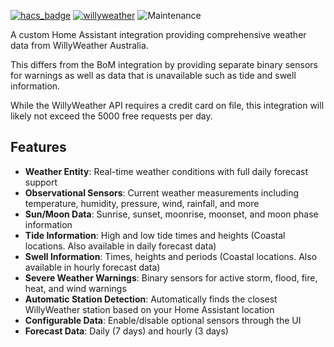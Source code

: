 [![hacs_badge](https://img.shields.io/badge/HACS-Default-orange.svg)](https://github.com/custom-components/hacs) [![willyweather](https://img.shields.io/github/release/safepay/sensor.willyweather.svg)](https://github.com/safepay/sensor.willyweather) ![Maintenance](https://img.shields.io/badge/Maintained%3F-yes-green.svg)

A custom Home Assistant integration providing comprehensive weather data from WillyWeather Australia.

This differs from the BoM integration by providing separate binary sensors for warnings as well as data that is unavailable such as tide and swell information.

While the WillyWeather API requires a credit card on file, this integration will likely not exceed the 5000 free requests per day.

## Features

- **Weather Entity**: Real-time weather conditions with full daily forecast support
- **Observational Sensors**: Current weather measurements including temperature, humidity, pressure, wind, rainfall, and more
- **Sun/Moon Data**: Sunrise, sunset, moonrise, moonset, and moon phase information
- **Tide Information**: High and low tide times and heights (Coastal locations. Also available in daily forecast data)
- **Swell Information**: Times, heights and periods (Coastal locations. Also available in hourly forecast data)
- **Severe Weather Warnings**: Binary sensors for active storm, flood, fire, heat, and wind warnings
- **Automatic Station Detection**: Automatically finds the closest WillyWeather station based on your Home Assistant location
- **Configurable Data**: Enable/disable optional sensors through the UI
- **Forecast Data**: Daily (7 days) and hourly (3 days)
